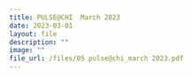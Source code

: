 ```yaml
---
title: PULSE@CHI  March 2023
date: 2023-03-01
layout: file
description: ""
image: ""
file_url: /files/05 pulse@chi_march 2023.pdf
---
```

